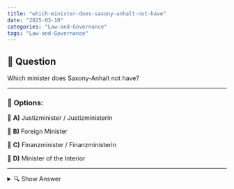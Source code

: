 ```yaml
---
title: "which-minister-does-saxony-anhalt-not-have"
date: "2025-03-10"
categories: "Law-and-Governance"
tags: "Law-and-Governance"
---
```


## 📌 **Question**

Which minister does Saxony-Anhalt not have?



---

### 📝 **Options:**

🔘 **A)** Justizminister / Justizministerin

🔘 **B)** Foreign Minister

🔘 **C)** Finanzminister / Finanzministerin

🔘 **D)** Minister of the Interior

---

<details>
  <summary>🔍 Show Answer</summary>

  <p>
💡  <b>Correct Answer:</b>  b
  </p>
  <p>
    📖<b>Explanation:</b>
    Saxony-Anhalt is a federal state in Germany with a state government that includes various ministries. Typical positions are Minister of Justice, Minister of Finance and Minister of the Interior. However, foreign affairs fall within the competence of the federal government, which is why Saxony-Anhalt does not have a foreign minister. This structure reflects the federal organization of Germany, in which certain tasks are regulated at the state level and others at the federal level.
  </p>
</details>
